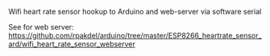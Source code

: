 Wifi heart rate sensor hookup to Arduino and web-server via software serial

See for web server: https://github.com/rpakdel/arduino/tree/master/ESP8266_heartrate_sensor_ard/wifi_heart_rate_sensor_webserver
